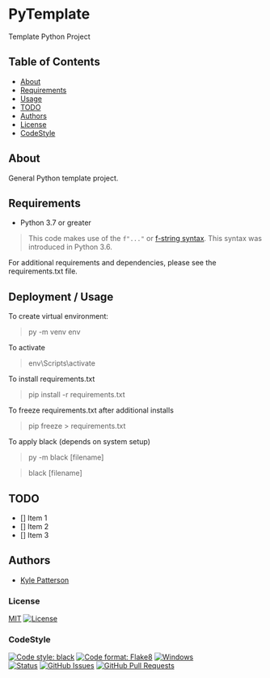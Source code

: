 # PyTemplate
Template Python Project

## Table of Contents
- [About](#about)
- [Requirements](#requirements)
- [Usage](#usage)
- [TODO](#todo)
- [Authors](#authors)
- [License](#license)
- [CodeStyle](#codestyle)

## About
General Python template project.

## Requirements

  * Python 3.7 or greater

> This code makes use of the `f"..."` or [f-string syntax](https://www.python.org/dev/peps/pep-0498/). This syntax was introduced in Python 3.6.

For additional requirements and dependencies, please see the requirements.txt file.

## Deployment / Usage
To create virtual environment:
> py -m venv env

To activate
> env\Scripts\activate

To install requirements.txt
> pip install -r requirements.txt

To freeze requirements.txt after additional installs
> pip freeze > requirements.txt

To apply black (depends on system setup)
> py -m black [filename]

> black [filename]

## TODO
- [] Item 1
- [] Item 2
- [] Item 3

## Authors
- [Kyle Patterson](https://github.com/kylekap)


### License
[MIT](https://choosealicense.com/licenses/mit/) [![License](https://img.shields.io/badge/license-MIT-blue.svg)](/LICENSE)

### CodeStyle
[![Code style: black](https://img.shields.io/badge/code%20style-black-000000.svg)](https://github.com/psf/black)
[![Code format: Flake8](https://github.com/PyCQA/flake8/workflows/main/badge.svg)](https://github.com/PyCQA/flake8)
[![Windows](https://svgshare.com/i/ZhY.svg)](https://svgshare.com/i/ZhY.svg)\
[![Status](https://img.shields.io/badge/status-active-success.svg)]()
[![GitHub Issues](https://img.shields.io/github/issues/kylelobo/The-Documentation-Compendium.svg)](https://github.com/kylecuberg/PyTemplate/issues)
[![GitHub Pull Requests](https://img.shields.io/github/issues-pr/kylelobo/The-Documentation-Compendium.svg)](https://github.com/kylecuberg/PyTemplate/pulls)
